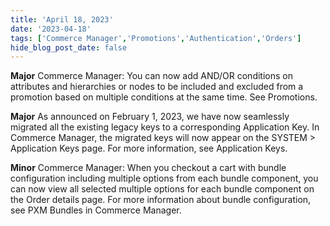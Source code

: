 ```yaml
---
title: 'April 18, 2023'
date: '2023-04-18'
tags: ['Commerce Manager','Promotions','Authentication','Orders']
hide_blog_post_date: false
---
```

**Major**
Commerce Manager: You can now add AND/OR conditions on attributes and hierarchies or nodes to be included and excluded from a promotion based on multiple conditions at the same time. See Promotions.

**Major** As announced on February 1, 2023, we have now seamlessly migrated all the existing legacy keys to a corresponding Application Key. In Commerce Manager, the migrated keys will now appear on the SYSTEM > Application Keys page. For more information, see Application Keys.

**Minor** Commerce Manager: When you checkout a cart with bundle configuration including multiple options from each bundle component, you can now view all selected multiple options for each bundle component on the Order details page. For more information about bundle configuration, see PXM Bundles in Commerce Manager.
